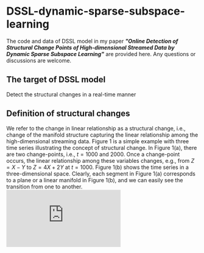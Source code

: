 # DSSL-dynamic-sparse-subspace-learning
The code and data of DSSL model in my paper ***"Online Detection of Structural Change Points of High-dimensional Streamed Data by Dynamic Sparse Subspace Learning"*** are provided here. Any questions or discussions are welcome.

## The target of DSSL model
Detect the structural changes in a real-time manner

## Definition of structural changes
We refer to the change in linear relationship as a structural change, i.e., change of the manifold structure capturing the linear relationship among the high-dimensional streaming data. Figure 1 is a simple example with three time series illustrating the concept of structural change. In Figure 1(a), there are two change-points, i.e., $t=1000$ and $2000$. Once a change-point occurs, the linear relationship among these variables changes, e.g., from $Z=X-Y$ to $Z=4X+2Y$ at $t=1000$. Figure 1(b) shows the time series in a three-dimensional space. Clearly, each segment in Figure 1(a) corresponds to a plane or a linear manifold in Figure 1(b), and we can easily see the transition from one to another.  
![image](https://github.com/xuruiyu7/DSSL-dynamic-sparse-subspace-learning/blob/main/fig/subspace.pdf)
